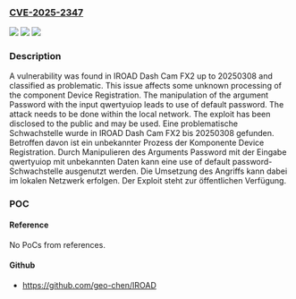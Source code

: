 ### [CVE-2025-2347](https://cve.mitre.org/cgi-bin/cvename.cgi?name=CVE-2025-2347)
![](https://img.shields.io/static/v1?label=Product&message=Dash%20Cam%20FX2&color=blue)
![](https://img.shields.io/static/v1?label=Version&message=20250308%20&color=brightgreen)
![](https://img.shields.io/static/v1?label=Vulnerability&message=Use%20of%20Default%20Password&color=brightgreen)

### Description

A vulnerability was found in IROAD Dash Cam FX2 up to 20250308 and classified as problematic. This issue affects some unknown processing of the component Device Registration. The manipulation of the argument Password with the input qwertyuiop leads to use of default password. The attack needs to be done within the local network. The exploit has been disclosed to the public and may be used.
Eine problematische Schwachstelle wurde in IROAD Dash Cam FX2 bis 20250308 gefunden. Betroffen davon ist ein unbekannter Prozess der Komponente Device Registration. Durch Manipulieren des Arguments Password mit der Eingabe qwertyuiop mit unbekannten Daten kann eine use of default password-Schwachstelle ausgenutzt werden. Die Umsetzung des Angriffs kann dabei im lokalen Netzwerk erfolgen. Der Exploit steht zur öffentlichen Verfügung.

### POC

#### Reference
No PoCs from references.

#### Github
- https://github.com/geo-chen/IROAD

